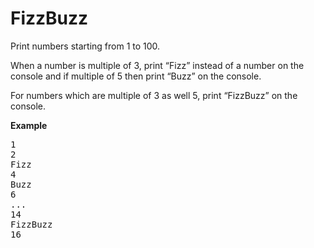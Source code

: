FizzBuzz
=================
Print numbers starting from 1 to 100. 

When a number is multiple of 3, print “Fizz” instead of a number on the console and if multiple of 5 then print “Buzz” on the console. 

For numbers which are multiple of 3 as well 5, print “FizzBuzz” on the console.

**Example**
<pre>
1
2
Fizz
4
Buzz
6
...
14
FizzBuzz
16
</pre>